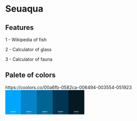 <h1>Seuaqua</h1>

<h2>Features</h2>
<p>1 - Wikipedia of fish</p>
<p>2 - Calculator of glass</p>
<p>3 - Calculator of fauna</p>


<h2>Palete of colors</h2>
https://coolors.co/00a6fb-0582ca-006494-003554-051923
<img src='https://github.com/tiagoschubert/seuaqua/blob/main/palete.png?raw=true' alt="palete of colors" width="250"/>
